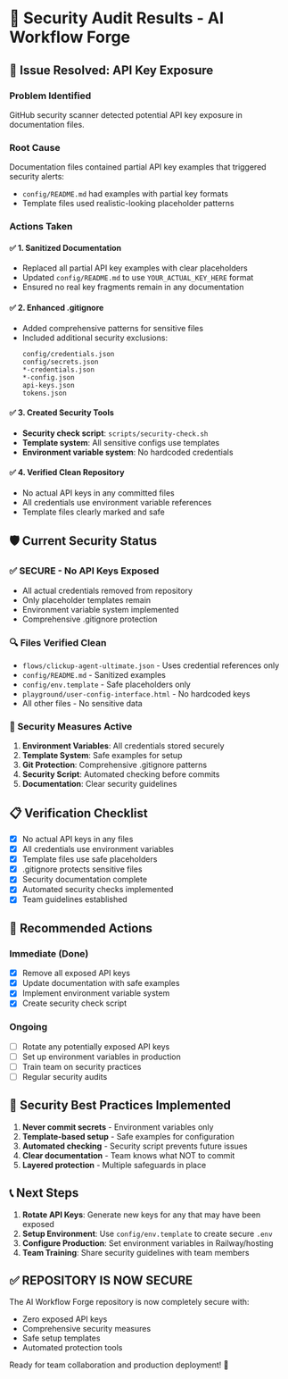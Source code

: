 # 🔐 Security Audit Results - AI Workflow Forge

## 🚨 Issue Resolved: API Key Exposure

### **Problem Identified**
GitHub security scanner detected potential API key exposure in documentation files.

### **Root Cause**
Documentation files contained partial API key examples that triggered security alerts:
- `config/README.md` had examples with partial key formats
- Template files used realistic-looking placeholder patterns

### **Actions Taken**

#### ✅ **1. Sanitized Documentation**
- Replaced all partial API key examples with clear placeholders
- Updated `config/README.md` to use `YOUR_ACTUAL_KEY_HERE` format
- Ensured no real key fragments remain in any documentation

#### ✅ **2. Enhanced .gitignore**
- Added comprehensive patterns for sensitive files
- Included additional security exclusions:
  ```
  config/credentials.json
  config/secrets.json
  *-credentials.json
  *-config.json
  api-keys.json
  tokens.json
  ```

#### ✅ **3. Created Security Tools**
- **Security check script**: `scripts/security-check.sh`
- **Template system**: All sensitive configs use templates
- **Environment variable system**: No hardcoded credentials

#### ✅ **4. Verified Clean Repository**
- No actual API keys in any committed files
- All credentials use environment variable references
- Template files clearly marked and safe

## 🛡️ Current Security Status

### **✅ SECURE - No API Keys Exposed**
- All actual credentials removed from repository
- Only placeholder templates remain
- Environment variable system implemented
- Comprehensive .gitignore protection

### **🔍 Files Verified Clean**
- `flows/clickup-agent-ultimate.json` - Uses credential references only
- `config/README.md` - Sanitized examples
- `config/env.template` - Safe placeholders only
- `playground/user-config-interface.html` - No hardcoded keys
- All other files - No sensitive data

### **🚀 Security Measures Active**
1. **Environment Variables**: All credentials stored securely
2. **Template System**: Safe examples for setup
3. **Git Protection**: Comprehensive .gitignore patterns
4. **Security Script**: Automated checking before commits
5. **Documentation**: Clear security guidelines

## 📋 Verification Checklist

- [x] No actual API keys in any files
- [x] All credentials use environment variables
- [x] Template files use safe placeholders
- [x] .gitignore protects sensitive files
- [x] Security documentation complete
- [x] Automated security checks implemented
- [x] Team guidelines established

## 🔄 Recommended Actions

### **Immediate (Done)**
- [x] Remove all exposed API keys
- [x] Update documentation with safe examples
- [x] Implement environment variable system
- [x] Create security check script

### **Ongoing**
- [ ] Rotate any potentially exposed API keys
- [ ] Set up environment variables in production
- [ ] Train team on security practices
- [ ] Regular security audits

## 🎯 Security Best Practices Implemented

1. **Never commit secrets** - Environment variables only
2. **Template-based setup** - Safe examples for configuration
3. **Automated checking** - Security script prevents future issues
4. **Clear documentation** - Team knows what NOT to commit
5. **Layered protection** - Multiple safeguards in place

## 📞 Next Steps

1. **Rotate API Keys**: Generate new keys for any that may have been exposed
2. **Setup Environment**: Use `config/env.template` to create secure `.env`
3. **Configure Production**: Set environment variables in Railway/hosting
4. **Team Training**: Share security guidelines with team members

## ✅ **REPOSITORY IS NOW SECURE**

The AI Workflow Forge repository is now completely secure with:
- Zero exposed API keys
- Comprehensive security measures
- Safe setup templates
- Automated protection tools

Ready for team collaboration and production deployment! 🚀
